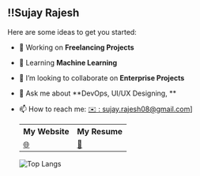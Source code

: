 ## ‼️Sujay Rajesh

Here are some ideas to get you started:

- 🔭 Working on **Freelancing Projects**
- 🌱 Learning **Machine Learning** 
- 👯 I’m looking to collaborate on **Enterprise Projects**
- 💬 Ask me about **DevOps, UI/UX Designing, **
- 📫 How to reach me: [✉️ : sujay.rajesh08@gmail.com](sujay.rajesh08@gmail.com)]

  <table>
    <tr>
        <th>My Website</th>
        <th>My Resume</th>
    </tr>
    <tr>
        <td>
            <a href="https://sujay-r.vercel.app/" style="text-align: center;">🌐</a>
        </td>
        <td>
            <a href="https://sujay-r.vercel.app/resume" style="text-align: center;">📃</a>
        </td>
    </tr>
</table>

![Top Langs](https://github-readme-stats.vercel.app/api/top-langs/?username=anuraghazra&layout=compact&theme=algolia)

